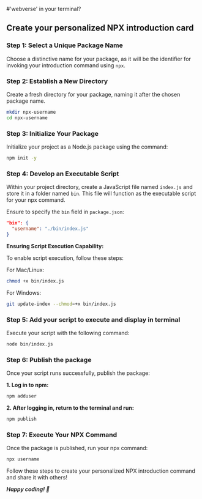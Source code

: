 #'webverse' in your terminal?
## Create your personalized NPX introduction card

### Step 1: Select a Unique Package Name

Choose a distinctive name for your package, as it will be the identifier for invoking your introduction command using `npx`.

### Step 2: Establish a New Directory

Create a fresh directory for your package, naming it after the chosen package name.

```bash
mkdir npx-username
cd npx-username
```

### Step 3: Initialize Your Package

Initialize your project as a Node.js package using the command:

```bash
npm init -y
```

### Step 4: Develop an Executable Script

Within your project directory, create a JavaScript file named `index.js` and store it in a folder named `bin`. This file will function as the executable script for your npx command.

Ensure to specify the `bin` field in `package.json`:

```json
"bin": {
  "username": "./bin/index.js"
}
```

**Ensuring Script Execution Capability:**

To enable script execution, follow these steps:

For Mac/Linux:

```bash
chmod +x bin/index.js
```

For Windows:

```bash
git update-index --chmod=+x bin/index.js
```

### Step 5: Add your script to execute and display in terminal

Execute your script with the following command:

```bash
node bin/index.js
```

### Step 6: Publish the package 

Once your script runs successfully, publish the package:

**1. Log in to npm:**

```bash
npm adduser
```

**2. After logging in, return to the terminal and run:**
```bash
npm publish
```

### Step 7: Execute Your NPX Command

Once the package is published, run your npx command:

```bash
npx username
```

Follow these steps to create your personalized NPX introduction command and share it with others!

***Happy coding! 🚀***
